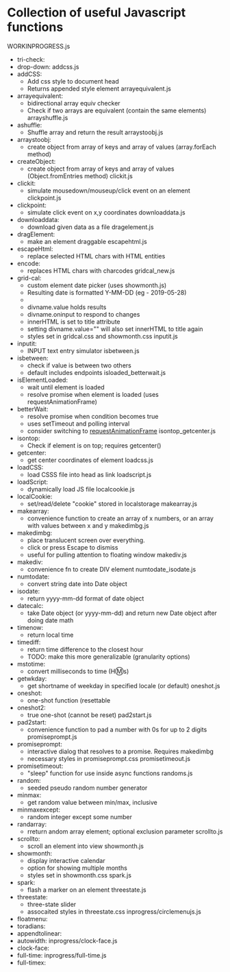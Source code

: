 

# Collection of useful Javascript functions
WORKINPROGRESS.js
  - tri-check:
  - drop-down:
addcss.js
  - addCSS:
    - Add css style to document head
    - Returns appended style element
arrayequivalent.js
  - arrayequivalent:
    - bidirectional array equiv checker
    - Check if two arrays are equivalent (contain the same elements)
arrayshuffle.js
  - ashuffle:
    - Shuffle array and return the result
arraystoobj.js
  - arraystoobj:
    - create object from array of keys and array of values (array.forEach method)
  - createObject:
    - create object from array of keys and array of values (Object.fromEntries method)
clickit.js
  - clickit:
    - simulate mousedown/mouseup/click event on an element
clickpoint.js
  - clickpoint:
    - simulate click event on x,y coordinates
downloaddata.js
  - downloaddata:
    - download given data as a file
dragelement.js
  - dragElement:
    - make an element draggable
escapehtml.js
  - escapeHtml:
    - replace selected HTML chars with HTML entities
  - encode:
    - replaces HTML chars with charcodes
gridcal_new.js
  - grid-cal:
    - custom element date picker (uses showmonth.js)
    - Resulting date is formatted Y-MM-DD (eg - 2019-05-28)
    - <grid-cal title="Calendar Title"></grid-cal>
    - divname.value holds results
    - divname.oninput to respond to changes
    - innerHTML is set to title attribute
    - setting divname.value="" will also set innerHTML to title again
    - styles set in gridcal.css and showmonth.css
inputit.js
  - inputit:
    - INPUT text entry simulator
isbetween.js
  - isbetween:
    - check if value is between two others
    - default includes endpoints
isloaded_betterwait.js
  - isElementLoaded:
    - wait until element is loaded
    - resolve promise when element is loaded (uses requestAnimationFrame)
  - betterWait:
    - resolve promise when condition becomes true
    - uses setTimeout and polling interval
    - consider switching to [requestAnimationFrame](https://css-tricks.com/using-requestanimationframe/)
isontop_getcenter.js
  - isontop:
    - Check if element is on top; requires getcenter()
  - getcenter:
    - get center coordinates of element
loadcss.js
  - loadCSS:
    - load CSSS file into head as link
loadscript.js
  - loadScript:
    - dynamically load JS file
localcookie.js
  - localCookie:
    - set/read/delete "cookie" stored in localstorage
makearray.js
  - makearray:
    - convenience function to create an array of x numbers, or an array with values between x and y
makedimbg.js
  - makedimbg:
    - place translucent screen over everything.
    - click or press Escape to dismiss
    - useful for pulling attention to floating window
makediv.js
  - makediv:
    - convenience fn to create DIV element
numtodate_isodate.js
  - numtodate:
    - convert string date into Date object
  - isodate:
    - return yyyy-mm-dd format of date object
  - datecalc:
    - take Date object (or yyyy-mm-dd) and return new Date object after doing date math
  - timenow:
    - return local time
  - timediff:
    - return time difference to the closest hour
    - TODO: make this more generalizable (granularity options)
  - mstotime:
    - convert milliseconds to time (H:m:s)
  - getwkday:
    - get shortname of weekday in specified locale (or default)
oneshot.js
  - oneshot:
    - one-shot function (resettable
  - oneshot2:
    - true one-shot (cannot be reset)
pad2start.js
  - pad2start:
    - convenience function to pad a number with 0s for up to 2 digits
promiseprompt.js
  - promiseprompt:
    - interactive dialog that resolves to a promise. Requires makedimbg
    - necessary styles in promiseprompt.css 
promisetimeout.js
  - promisetimeout:
    - "sleep" function for use inside async functions
randoms.js
  - random:
    - seeded pseudo random number generator
  - minmax:
    - get random value between min/max, inclusive
  - minmaxexcept:
    - random integer except some number
  - randarray:
    - rreturn andom array element; optional exclusion parameter
scrollto.js
  - scrollto:
    - scroll an element into view
showmonth.js
  - showmonth:
    - display interactive calendar
    - option for showing multiple months
    - styles set in showmonth.css
spark.js
  - spark:
    - flash a marker on an element
threestate.js
  - threestate:
    - three-state slider
    - assocaited styles in threestate.css
inprogress/circlemenujs.js
  - floatmenu:
  - toradians:
  - appendtolinear:
  - autowidth:
inprogress/clock-face.js
  - clock-face:
  - full-time:
inprogress/full-time.js
  - full-timex:

